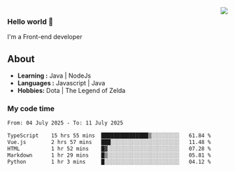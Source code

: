 <img align='right' src="https://github-readme-stats.vercel.app/api?username=jumodada&show_icons=true&theme=vue">

### Hello world 👋

I'm a Front-end developer 
    
## About
-  **Learning :** Java | NodeJs
-  **Languages :** Javascript | Java
-  **Hobbies:** Dota | The Legend of Zelda

### My code time

<!--START_SECTION:waka-->

```txt
From: 04 July 2025 - To: 11 July 2025

TypeScript    15 hrs 55 mins  ███████████████▒░░░░░░░░░   61.84 %
Vue.js        2 hrs 57 mins   ███░░░░░░░░░░░░░░░░░░░░░░   11.48 %
HTML          1 hr 52 mins    █▓░░░░░░░░░░░░░░░░░░░░░░░   07.28 %
Markdown      1 hr 29 mins    █▒░░░░░░░░░░░░░░░░░░░░░░░   05.81 %
Python        1 hr 3 mins     █░░░░░░░░░░░░░░░░░░░░░░░░   04.12 %
```

<!--END_SECTION:waka-->
